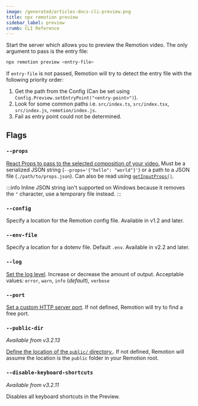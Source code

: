 ```yaml
---
image: /generated/articles-docs-cli-preview.png
title: npx remotion preview
sidebar_label: preview
crumb: CLI Reference
---
```


Start the server which allows you to preview the Remotion video. The only argument to pass is the entry file:

```bash
npx remotion preview <entry-file>
```

If `entry-file` is not passed, Remotion will try to detect the entry file with the following priority order:

1. Get the path from the Config (Can be set using `Config.Preview.setEntryPoint("<entry-point>")`).
2. Look for some common paths i.e. `src/index.ts`, `src/index.tsx`, `src/index.js`, `remotion/index.js`.
3. Fail as entry point could not be determined.

## Flags

### `--props`

[React Props to pass to the selected composition of your video.](/docs/parametrized-rendering#passing-input-props-in-the-cli) Must be a serialized JSON string (`--props='{"hello": "world"}'`) or a path to a JSON file (`./path/to/props.json`). Can also be read using [`getInputProps()`](/docs/get-input-props).

:::info
Inline JSON string isn't supported on Windows because it removes the `"` character, use a temporary file instead.
:::

### `--config`

Specify a location for the Remotion config file. Available in v1.2 and later.

### `--env-file`

Specify a location for a dotenv file. Default `.env`. Available in v2.2 and later.

### `--log`

[Set the log level](/docs/config#setlevel). Increase or decrease the amount of output. Acceptable values: `error`, `warn`, `info` (_default_), `verbose`

### `--port`

[Set a custom HTTP server port](/docs/config#setPort). If not defined, Remotion will try to find a free port.

### `--public-dir`

_Available from v3.2.13_

[Define the location of the `public/` directory.](/docs/config#setpublicdir). If not defined, Remotion will assume the location is the `public` folder in your Remotion root.

### `--disable-keyboard-shortcuts`

_Available from v3.2.11_

Disables all keyboard shortcuts in the Preview.
